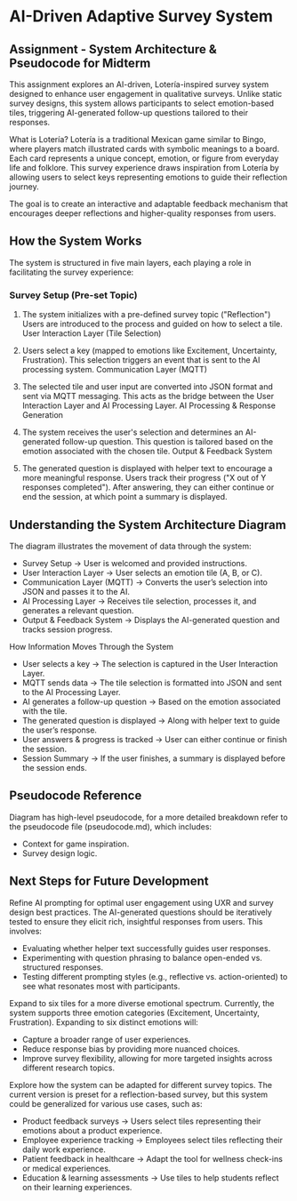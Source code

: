 # AI-Driven Adaptive Survey System
## Assignment - System Architecture & Pseudocode for Midterm
This assignment explores an AI-driven, Lotería-inspired survey system designed to enhance user engagement in qualitative surveys. Unlike static survey designs, this system allows participants to select emotion-based tiles, triggering AI-generated follow-up questions tailored to their responses.

What is Lotería?
Lotería is a traditional Mexican game similar to Bingo, where players match illustrated cards with symbolic meanings to a board. Each card represents a unique concept, emotion, or figure from everyday life and folklore. This survey experience draws inspiration from Lotería by allowing users to select keys representing emotions to guide their reflection journey.

The goal is to create an interactive and adaptable feedback mechanism that encourages deeper reflections and higher-quality responses from users.

## How the System Works
The system is structured in five main layers, each playing a role in facilitating the survey experience:

### Survey Setup (Pre-set Topic)

1. The system initializes with a pre-defined survey topic ("Reflection")
Users are introduced to the process and guided on how to select a tile.
User Interaction Layer (Tile Selection)

2. Users select a key (mapped to emotions like Excitement, Uncertainty, Frustration).
This selection triggers an event that is sent to the AI processing system.
Communication Layer (MQTT)

3. The selected tile and user input are converted into JSON format and sent via MQTT messaging.
This acts as the bridge between the User Interaction Layer and AI Processing Layer.
AI Processing & Response Generation

4. The system receives the user's selection and determines an AI-generated follow-up question.
This question is tailored based on the emotion associated with the chosen tile.
Output & Feedback System

5. The generated question is displayed with helper text to encourage a more meaningful response.
Users track their progress ("X out of Y responses completed").
After answering, they can either continue or end the session, at which point a summary is displayed.

## Understanding the System Architecture Diagram
The diagram illustrates the movement of data through the system:

* Survey Setup → User is welcomed and provided instructions.
* User Interaction Layer → User selects an emotion tile (A, B, or C).
* Communication Layer (MQTT) → Converts the user’s selection into JSON and passes it to the AI.
* AI Processing Layer → Receives tile selection, processes it, and generates a relevant question.
* Output & Feedback System → Displays the AI-generated question and tracks session progress.

How Information Moves Through the System

* User selects a key → The selection is captured in the User Interaction Layer.
* MQTT sends data → The tile selection is formatted into JSON and sent to the AI Processing Layer.
* AI generates a follow-up question → Based on the emotion associated with the tile.
* The generated question is displayed → Along with helper text to guide the user’s response.
* User answers & progress is tracked → User can either continue or finish the session.
* Session Summary → If the user finishes, a summary is displayed before the session ends.

## Pseudocode Reference
Diagram has high-level pseudocode, for a more detailed breakdown refer to the pseudocode file (pseudocode.md), which includes:

* Context for game inspiration.
* Survey design logic.


## Next Steps for Future Development
Refine AI prompting for optimal user engagement using UXR and survey design best practices.
The AI-generated questions should be iteratively tested to ensure they elicit rich, insightful responses from users. This involves:

* Evaluating whether helper text successfully guides user responses.
* Experimenting with question phrasing to balance open-ended vs. structured responses.
* Testing different prompting styles (e.g., reflective vs. action-oriented) to see what resonates most with participants.

Expand to six tiles for a more diverse emotional spectrum.
Currently, the system supports three emotion categories (Excitement, Uncertainty, Frustration). Expanding to six distinct emotions will:

* Capture a broader range of user experiences.
* Reduce response bias by providing more nuanced choices.
* Improve survey flexibility, allowing for more targeted insights across different research topics.

Explore how the system can be adapted for different survey topics.
The current version is preset for a reflection-based survey, but this system could be generalized for various use cases, such as:

* Product feedback surveys → Users select tiles representing their emotions about a product experience.
* Employee experience tracking → Employees select tiles reflecting their daily work experience.
* Patient feedback in healthcare → Adapt the tool for wellness check-ins or medical experiences.
* Education & learning assessments → Use tiles to help students reflect on their learning experiences.
